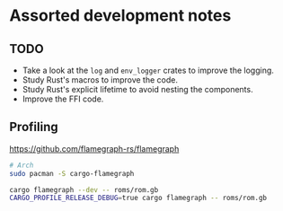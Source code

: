 # Assorted development notes

## TODO

- Take a look at the `log` and `env_logger` crates to improve the logging.
- Study Rust's macros to improve the code.
- Study Rust's explicit lifetime to avoid nesting the components.
- Improve the FFI code.

## Profiling

https://github.com/flamegraph-rs/flamegraph

```sh
# Arch
sudo pacman -S cargo-flamegraph

cargo flamegraph --dev -- roms/rom.gb
CARGO_PROFILE_RELEASE_DEBUG=true cargo flamegraph -- roms/rom.gb
```
